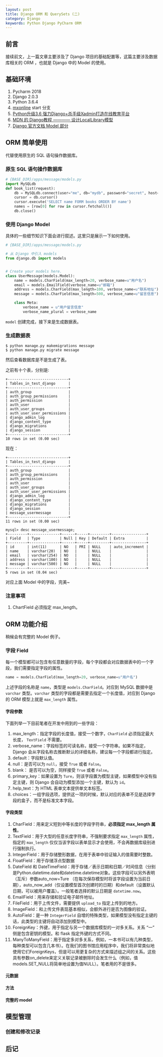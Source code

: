 ```yaml
---
layout: post
title: Django ORM 和 QuerySets (二)
category: Django
keywords: Python Django PyCharm ORM
---
```


## 前言

接续前文，上一篇文章主要涉及了 Django 项目的基础配置等，这篇主要涉及数据库相关的 ORM ，也就是 Django 中的 Model 的使用。

## 基础环境

1. Pycharm 2018
2. Django 2.0.3
3. Python 3.6.4
4. [mxonline](https://github.com/Raoul1996/mxonline.git) start 分支
5. [Python升级3.6 强力Django+杀手级Xadmin打造在线教育平台](https://coding.imooc.com/class/78.html)
6. [MDN 的 Django教程 ———— 设计LocalLibrary模型](https://developer.mozilla.org/zh-CN/docs/Learn/Server-side/Django/Models)
7. [Django 官方文档 Model 部分](https://docs.djangoproject.com/en/2.0/ref/models/)


## ORM 简单使用

代替使用原生的 SQL 语句操作数据库。

### 原生 SQL 语句操作数据库

```py
# {BASE_DIR}/apps/message/models.py
import MySQLdb
def book_list(request):
    db = MySQLdb.connect(user="me", db="mydb", password="secret", host="localhost")
    cursor = db.cursor()
    cursor.execute('SELECT name FORM books ORDER BY name')
    names = [row[0] for row in cursor.fetchall()]
    db.close()
```

### 使用 Django Model

具体的一些细节知识下面会进行叙述。这里只是展示一下如何使用。

```py
# {BASE_DIR}/apps/message/models.py

# 从 Django 中引入 models
from django.db import models


# Create your models here.
class UserMessage(models.Model):
    name = models.CharField(max_length=20, verbose_name=u"用户名")
    email = models.EmailField(verbose_name=u"邮箱")
    address = models.CharField(max_length=100, verbose_name=u"联系地址")
    message = models.CharField(max_length=500, verbose_name=u"留言信息")

    class Meta:
        verbose_name = u"用户留言信息"
        verbose_name_plural = verbose_name
```

`model` 创建完成，接下来是生成数据表。

### 生成数据表

```shell
$ python manage.py makemigrations message
$ python manage.py migrate message
```
然后查看数据库是不是生成了表。

之前有十个表，分别是:

```shell
+----------------------------+
| Tables_in_test_django      |
+----------------------------+
| auth_group                 |
| auth_group_permissions     |
| auth_permission            |
| auth_user                  |
| auth_user_groups           |
| auth_user_user_permissions |
| django_admin_log           |
| django_content_type        |
| django_migrations          |
| django_session             |
+----------------------------+
10 rows in set (0.00 sec)

```
现在：

```shell
+----------------------------+
| Tables_in_test_django      |
+----------------------------+
| auth_group                 |
| auth_group_permissions     |
| auth_permission            |
| auth_user                  |
| auth_user_groups           |
| auth_user_user_permissions |
| django_admin_log           |
| django_content_type        |
| django_migrations          |
| django_session             |
| message_usermessage        |
+----------------------------+
11 rows in set (0.00 sec)
```

```shell
mysql> desc message_usermessage;
+---------+--------------+------+-----+---------+----------------+
| Field   | Type         | Null | Key | Default | Extra          |
+---------+--------------+------+-----+---------+----------------+
| id      | int(11)      | NO   | PRI | NULL    | auto_increment |
| name    | varchar(20)  | NO   |     | NULL    |                |
| email   | varchar(254) | NO   |     | NULL    |                |
| address | varchar(100) | NO   |     | NULL    |                |
| message | varchar(500) | NO   |     | NULL    |                |
+---------+--------------+------+-----+---------+----------------+
5 rows in set (0.04 sec)

```
对应上面 Model 中的字段，完美~

### 注意事项

1. ChartField 必须指定 max_length。

## ORM 功能介绍

稍候会有完整的 Model 例子。

### 字段 Field

每一个模型都可以包含有任意数量的字段，每个字段都会对应数据表中的一个字段，我们需要指定字段的属性。

```py
name = models.CharField(max_length=20, verbose_name=u"用户名")
```

上述字段的名称是 `name`，类型是 `models.CharField`。对应到 MySQL 数据中是 `varchar` 类型。`varchar` 类型的字段都是需要去指定一个长度值，对应到 Django 的 ORM 模型上就是 `max_length` 属性。

#### 字段参数

下面列举一下目前笔者在开发中用到的一些字段：

1. max_length：指定字段的长度值，接受一个数字，`CharField` 必须指定最大长度， `TextField` 不需要。
2. verbose_name：字段标签的可读名称，接受一个字符串。如果不指定，Django 会从字段名称去推断默认的详细名称，建议每一个字段都进行指定。
3. default：字段默认值。
4. null：是否可以为 `null`，接受 `True` 或者 `False`。
5. blank： 是否可以为空，同样接受 `True` 或者 `False`。
6. primary_key：如果设置为 `Ture`，则该字段置为模型主键，如果模型中没有指定主键，则 Django 会自动为模型添加一个主键，默认为 `id`。
7. help_text：为 HTML 表单文本提供单文本标签。
8. choices：一组字段选项，提供这一项的时候，默认对应的表单不见是选择字段的盒子，而不是标准文本字段。

#### 字段类型

1. CharField：用来定义短到中等长度的字段字符串，**必须指定 max_length 属性**。
2. TextField：用于大型的任意长度字符串，不强制要求指定 `max_length` 属性，指定的 `max_length` 仅仅当该字段以表单显示才会使用，不会再数据库级别进行强制执行。
3. IntegerField：用于存储整形数据，在用于表单中验证输入的值需要时整数。
4. FloatField：用于存储浮点型数据
4. DateField 和 DateTimeField：用于存储／表示日期和日期／时间信息（分别是Python.datetime.date和datetime.datetime对象。这些字段可以另外表明（互斥）参数auto_now=Ture （在每次保存模型时将该字段设置为当前日期），auto_now_add（仅设置模型首次创建时的日期）和default（设置默认日期，可以被用户覆盖）。一般笔者选择的默认日期是 `datetime.now`。
5. EmailField：用来存储和验证电子邮件地址。
6. FileField：用于上传文件，需要提供 `upload_to` 指定上传到的地方。
7. ImageField：和上传文件表现基本相似，会额外进行是否为图像的验证。
8. AutoField：是一种 `IntegerField` 自增的特殊类型，如果模型没有指定主键的话，此类型的主键将自动添加到模型中。
9. ForeignKey：外键，用于指定与另一个数据库模型的一对多关系。关系 “一” 侧是包含密钥的模型。和 flask 指定外键的方式不同。
10. ManyToManyField：用于指定多对多关系，例如，一本书可以有几种类型，每种类型可以包含几本书）。在我们的图书馆应用程序中，我们将非常类似地使用它们ForeignKeys，但是可以用更复杂的方式来描述组之间的关系。这些具有参数on_delete来定义关联记录被删除时会发生什么（例如，值models.SET_NULL将简单地设置为值NULL）。笔者用的不是很多。

#### 元数据

#### 方法

#### 完整的 model

## 模型管理

### 创建和修改记录

## 后记


